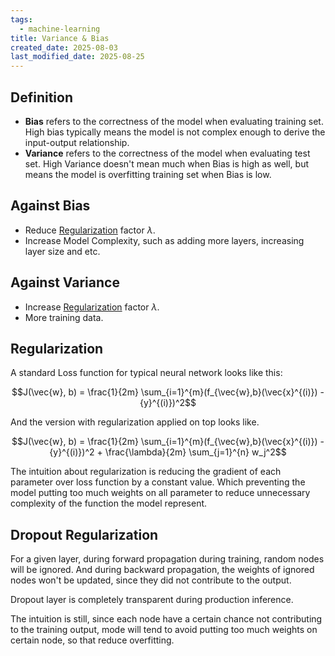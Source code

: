 ```yaml
---
tags:
  - machine-learning
title: Variance & Bias
created_date: 2025-08-03
last_modified_date: 2025-08-25
---
```


## Definition

- **Bias** refers to the correctness of the model when evaluating training set. High bias typically means the model is not complex enough to derive the input-output relationship.
- **Variance** refers to the correctness of the model when evaluating test set. High Variance doesn't mean much when Bias is high as well, but means the model is overfitting training set when Bias is low.

## Against Bias

- Reduce [Regularization](#Regularization) factor $\lambda$.
- Increase Model Complexity, such as adding more layers, increasing layer size and etc.

## Against Variance

- Increase [Regularization](#Regularization) factor $\lambda$.
- More training data.

## Regularization

A standard Loss function for typical neural network looks like this:

$$J(\vec{w}, b) = \frac{1}{2m} \sum_{i=1}^{m}(f_{\vec{w},b}(\vec{x}^{(i)}) - {y}^{(i)})^2$$

And the version with regularization applied on top looks like.

$$J(\vec{w}, b) = \frac{1}{2m} \sum_{i=1}^{m}(f_{\vec{w},b}(\vec{x}^{(i)}) - {y}^{(i)})^2 + \frac{\lambda}{2m} \sum_{j=1}^{n} w_j^2$$

The intuition about regularization is reducing the gradient of each parameter over loss function by a constant value. Which preventing the model putting too much weights on all parameter to reduce unnecessary complexity of the function the model represent.

## Dropout Regularization

For a given layer, during forward propagation during training, random nodes will be ignored. And during backward propagation, the weights of ignored nodes won't be updated, since they did not contribute to the output.

Dropout layer is completely transparent during production inference.

The intuition is still, since each node have a certain chance not contributing to the training output, mode will tend to avoid putting too much weights on certain node, so that reduce overfitting.